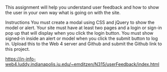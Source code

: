 This assignment will help you understand user feedback and how to show the user in your own way what is going on with the site.

Instructions
You must create a modal using CSS and jQuery to show the model or alert.
Your site must have at least two pages and a login or sign-in pop up that will display when you click the login button.
You must show signed-in inside an alert or model when you click the submit button to log in.
Upload this to the Web 4 server and Github and submit the Github link to this project.

https://in-info-web4.luddy.indianapolis.iu.edu/~emditzen/N315/userFeedback/index.html
